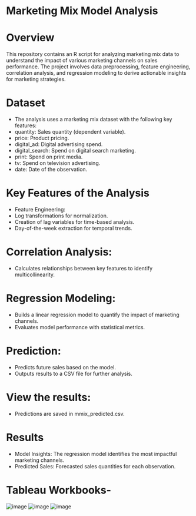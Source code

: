 # Marketing Mix Model Analysis

# Overview
This repository contains an R script for analyzing marketing mix data to understand the impact of various marketing channels on sales performance. The project involves data preprocessing, feature engineering, correlation analysis, and regression modeling to derive actionable insights for marketing strategies.

# Dataset
- The analysis uses a marketing mix dataset with the following key features:
 - quantity: Sales quantity (dependent variable).
 - price: Product pricing.
 - digital_ad: Digital advertising spend.
 - digital_search: Spend on digital search marketing.
 - print: Spend on print media.
 - tv: Spend on television advertising.
 - date: Date of the observation.

# Key Features of the Analysis
- Feature Engineering:
 - Log transformations for normalization.
 - Creation of lag variables for time-based analysis.
 - Day-of-the-week extraction for temporal trends.

# Correlation Analysis:
 - Calculates relationships between key features to identify multicollinearity.

# Regression Modeling:
 - Builds a linear regression model to quantify the impact of marketing channels.
 - Evaluates model performance with statistical metrics.

# Prediction:
 - Predicts future sales based on the model.
 - Outputs results to a CSV file for further analysis.

# View the results:
 - Predictions are saved in mmix_predicted.csv.

# Results
 - Model Insights: The regression model identifies the most impactful marketing channels.
 - Predicted Sales: Forecasted sales quantities for each observation.

# Tableau Workbooks-
![image](https://github.com/user-attachments/assets/781dd38b-2884-4457-8efa-6257b7362097)
![image](https://github.com/user-attachments/assets/7e3d1a61-8792-43b8-a3b5-83938054adad)
![image](https://github.com/user-attachments/assets/2440ed3d-b9eb-45d6-8e90-a637354ebb1c)

